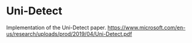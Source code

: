 # Uni-Detect
Implementation of the Uni-Detect paper. 
https://www.microsoft.com/en-us/research/uploads/prod/2019/04/Uni-Detect.pdf

